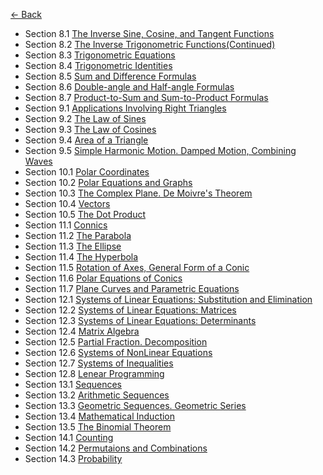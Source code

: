 [← Back](../)

- Section 8.1 [The Inverse Sine, Cosine, and Tangent Functions](8_1.pdf)
- Section 8.2 [The Inverse Trigonometric Functions(Continued)](8_2.pdf)
- Section 8.3 [Trigonometric Equations](8_3.pdf)
- Section 8.4 [Trigonometric Identities](8_4.pdf)
- Section 8.5 [Sum and Difference Formulas](8_5.pdf)
- Section 8.6 [Double-angle and Half-angle Formulas](8_6.pdf)
- Section 8.7 [Product-to-Sum and Sum-to-Product Formulas](8_7.pdf)
- Section 9.1 [Applications Involving Right Triangles](9_1.pdf)
- Section 9.2 [The Law of Sines](9_2.pdf)
- Section 9.3 [The Law of Cosines](9_3.pdf)
- Section 9.4 [Area of a Triangle](9_4.pdf)
- Section 9.5 [Simple Harmonic Motion. Damped Motion, Combining Waves](9_5.pdf)
- Section 10.1 [Polar Coordinates](10_1.pdf)
- Section 10.2 [Polar Equations and Graphs](10_2.pdf)
- Section 10.3 [The Complex Plane. De Moivre's Theorem](10_3.pdf)
- Section 10.4 [Vectors](10_4.pdf)
- Section 10.5 [The Dot Product](10_5.pdf)
- Section 11.1 [Connics](11_1.pdf)
- Section 11.2 [The Parabola](11_2.pdf)
- Section 11.3 [The Ellipse](11_3.pdf)
- Section 11.4 [The Hyperbola](11_4.pdf)
- Section 11.5 [Rotation of Axes, General Form of a Conic](11_5.pdf)
- Section 11.6 [Polar Equations of Conics](11_6.pdf)
- Section 11.7 [Plane Curves and Parametric Equations](11_7.pdf)
- Section 12.1 [Systems of Linear Equations: Substitution and Elimination](12_1-1.pdf)
- Section 12.2 [Systems of Linear Equations: Matrices](12_2.pdf)
- Section 12.3 [Systems of Linear Equations: Determinants](12_3.pdf)
- Section 12.4 [Matrix Algebra](12_4.pdf)
- Section 12.5 [Partial Fraction. Decomposition](12_5.pdf)
- Section 12.6 [Systems of NonLinear Equations](12_6.pdf)
- Section 12.7 [Systems of Inequalities](12_7.pdf)
- Section 12.8 [Lenear Programming](12_8.pdf)
- Section 13.1 [Sequences](13_1.pdf)
- Section 13.2 [Arithmetic Sequences](13_2.pdf)
- Section 13.3 [Geometric Sequences. Geometric Series](13_3.pdf)
- Section 13.4 [Mathematical Induction](13_4.pdf)
- Section 13.5 [The Binomial Theorem](13_5.pdf)
- Section 14.1 [Counting](14_1.pdf)
- Section 14.2 [Permutaions and Combinations](14_2.pdf)
- Section 14.3 [Probability](14_3.pdf)

